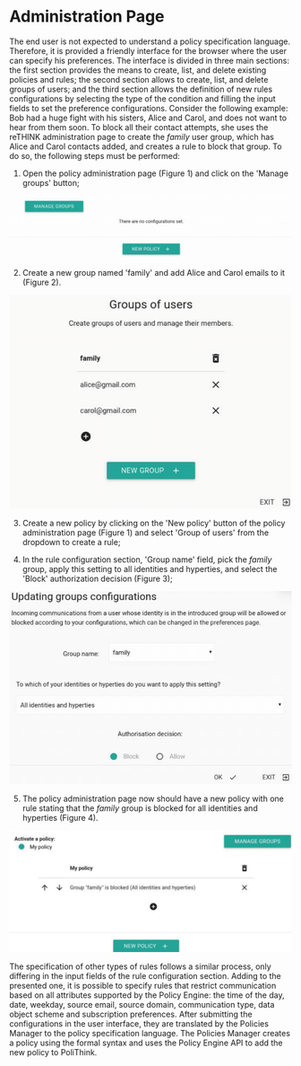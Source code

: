 # Administration Page

The end user is not expected to understand a policy specification language. Therefore, it is provided a friendly interface for the browser where the user can specify his preferences. The interface is divided in three main sections: the first section provides the means to create, list, and delete existing policies and rules; the second section allows to create, list, and delete groups of users; and the third section allows the definition of new rules configurations by selecting the type of the condition and filling the input fields to set the preference configurations. Consider the following example: Bob had a huge fight with his sisters, Alice and Carol, and does not want to hear from them soon. To block all their contact attempts, she uses the reTHINK administration page to create the *family* user group, which has Alice and Carol contacts added, and creates a rule to block that group. To do so, the following steps must be performed:

1. Open the policy administration page (Figure 1) and click on the 'Manage groups' button;

![Figure 1: Policy administration page](figures/gui_home.png)

2. Create a new group named 'family' and add Alice and Carol emails to it (Figure 2).

![Figure 2: Groups management section](figures/gui_group.png)

3. Create a new policy by clicking on the 'New policy' button of the policy administration page (Figure 1) and select 'Group of users' from the dropdown to create a rule;

4. In the rule configuration section, 'Group name' field, pick the *family* group, apply this setting to all identities and hyperties, and select the 'Block' authorization decision (Figure 3);

![Figure 3: Rule configuration section](figures/gui_rule.png)

5. The policy administration page now should have a new policy with one rule stating that the *family* group is blocked for all identities and hyperties (Figure 4).

![Figure 4: Policy administration page after creating the policy](figures/gui_home2.png)

The specification of other types of rules follows a similar process, only differing in the input fields of the rule configuration section. Adding to the presented one, it is possible to specify rules that restrict communication based on all attributes supported by the Policy Engine: the time of the day, date, weekday, source email, source domain, communication type, data object scheme and subscription preferences. After submitting the configurations in the user interface, they are translated by the Policies Manager to the policy specification language. The Policies Manager creates a policy using the formal syntax and uses the Policy Engine API to add the new policy to PoliThink.
